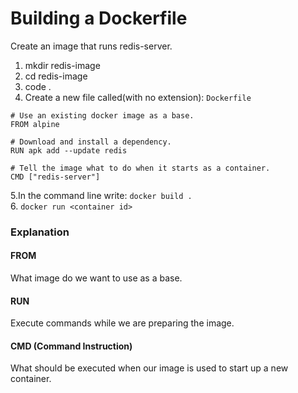# Building a Dockerfile
Create an image that runs redis-server.  
1. mkdir redis-image
2. cd redis-image
3. code .
4. Create a new file called(with no extension): ```Dockerfile```
```
# Use an existing docker image as a base.
FROM alpine  

# Download and install a dependency.
RUN apk add --update redis  

# Tell the image what to do when it starts as a container.  
CMD ["redis-server"]  
```
5.In the command line write: ```docker build .```  
6. ```docker run <container id>```  
### Explanation
#### FROM
What image do we want to use as a base.  
#### RUN
Execute commands while we are preparing the image.  
#### CMD (Command Instruction)
What should be executed when our image is used to start up a new container.  






